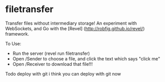 filetransfer
============

Transfer files without intermediary storage!  An experiment with WebSockets, and Go with the [Revel] (http://robfig.github.io/revel/) framework.


To Use:

* Run the server (revel run filetransfer)
* Open /Sender  to choose a file, and click the text which says "click me"
* Open /Receiver to download that file!!!

Todo
deploy with git
i think you can deploy with git now

